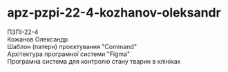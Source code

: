 # apz-pzpi-22-4-kozhanov-oleksandr
ПЗПІ-22-4  
Кожанов Олександр  
Шаблон (патерн) проєктування "Command"  
Архітектура програмної системи "Figma"  
Програмна система для контролю стану тварин в клініках   

